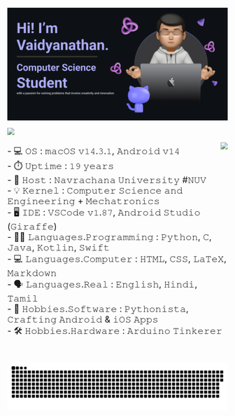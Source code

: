 ![Header](./github-banner.png)

![](https://komarev.com/ghpvc/?username=vaidyanathaniyer&label=GitGuardian+Monitoring+Curious+Visitors)

<img align="right" height="220" src="https://octodex.github.com/images/benevocats.png"/>

<p align="left" style="font-size: 20px;">
    - 💻 𝙾𝚂 : 𝚖𝚊𝚌𝙾𝚂 𝚟𝟷𝟺.𝟹.𝟷, 𝙰𝚗𝚍𝚛𝚘𝚒𝚍 𝚟𝟷𝟺<br>
    - ⏱️ 𝚄𝚙𝚝𝚒𝚖𝚎 : 𝟷𝟿 𝚢𝚎𝚊𝚛𝚜<br>
    - 🏢 𝙷𝚘𝚜𝚝 : 𝙽𝚊𝚟𝚛𝚊𝚌𝚑𝚊𝚗𝚊 𝚄𝚗𝚒𝚟𝚎𝚛𝚜𝚒𝚝𝚢 #𝙽𝚄𝚅<br>
    - 💡 𝙺𝚎𝚛𝚗𝚎𝚕 : 𝙲𝚘𝚖𝚙𝚞𝚝𝚎𝚛 𝚂𝚌𝚒𝚎𝚗𝚌𝚎 𝚊𝚗𝚍 𝙴𝚗𝚐𝚒𝚗𝚎𝚎𝚛𝚒𝚗𝚐 + 𝙼𝚎𝚌𝚑𝚊𝚝𝚛𝚘𝚗𝚒𝚌𝚜<br>
    - 🖥️ 𝙸𝙳𝙴 : 𝚅𝚂𝙲𝚘𝚍𝚎 𝚟𝟷.𝟾𝟽, 𝙰𝚗𝚍𝚛𝚘𝚒𝚍 𝚂𝚝𝚞𝚍𝚒𝚘 (𝙶𝚒𝚛𝚊𝚏𝚏𝚎)<br>
    - 👨‍💻 𝙻𝚊𝚗𝚐𝚞𝚊𝚐𝚎𝚜.𝙿𝚛𝚘𝚐𝚛𝚊𝚖𝚖𝚒𝚗𝚐 : 𝙿𝚢𝚝𝚑𝚘𝚗, 𝙲, 𝙹𝚊𝚟𝚊, 𝙺𝚘𝚝𝚕𝚒𝚗, 𝚂𝚠𝚒𝚏𝚝<br>
    - 💻 𝙻𝚊𝚗𝚐𝚞𝚊𝚐𝚎𝚜.𝙲𝚘𝚖𝚙𝚞𝚝𝚎𝚛 : 𝙷𝚃𝙼𝙻, 𝙲𝚂𝚂, 𝙻𝚊𝚃𝚎𝚇, 𝙼𝚊𝚛𝚔𝚍𝚘𝚠𝚗<br>
    - 🗣️ 𝙻𝚊𝚗𝚐𝚞𝚊𝚐𝚎𝚜.𝚁𝚎𝚊𝚕 : 𝙴𝚗𝚐𝚕𝚒𝚜𝚑, 𝙷𝚒𝚗𝚍𝚒, 𝚃𝚊𝚖𝚒𝚕<br>
    - 🚀 𝙷𝚘𝚋𝚋𝚒𝚎𝚜.𝚂𝚘𝚏𝚝𝚠𝚊𝚛𝚎 : 𝙿𝚢𝚝𝚑𝚘𝚗𝚒𝚜𝚝𝚊, 𝙲𝚛𝚊𝚏𝚝𝚒𝚗𝚐 𝙰𝚗𝚍𝚛𝚘𝚒𝚍 & 𝚒𝙾𝚂 𝙰𝚙𝚙𝚜<br>
    - 🛠️ 𝙷𝚘𝚋𝚋𝚒𝚎𝚜.𝙷𝚊𝚛𝚍𝚠𝚊𝚛𝚎 : 𝙰𝚛𝚍𝚞𝚒𝚗𝚘 𝚃𝚒𝚗𝚔𝚎𝚛𝚎𝚛
</p>

<br clear="both">

![snake gif](https://github.com/vaidyanathaniyer/vaidyanathaniyer/blob/output/github-contribution-grid-snake-dark.svg)